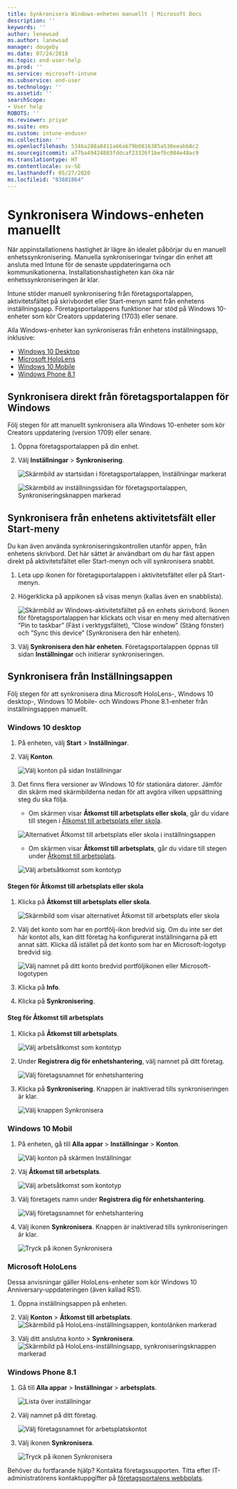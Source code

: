```yaml
---
title: Synkronisera Windows-enheten manuellt | Microsoft Docs
description: ''
keywords: ''
author: lenewsad
ms.author: lanewsad
manager: dougeby
ms.date: 07/24/2018
ms.topic: end-user-help
ms.prod: ''
ms.service: microsoft-intune
ms.subservice: end-user
ms.technology: ''
ms.assetid: ''
searchScope:
- User help
ROBOTS: ''
ms.reviewer: priyar
ms.suite: ems
ms.custom: intune-enduser
ms.collection: ''
ms.openlocfilehash: 5346a288a8411a66ab79b0816385a530eeabb8c2
ms.sourcegitcommit: a77ba49424803fddcaf23326f1befbc004e48ac9
ms.translationtype: HT
ms.contentlocale: sv-SE
ms.lasthandoff: 05/27/2020
ms.locfileid: "83881864"
---
```

# <a name="sync-your-windows-device-manually"></a>Synkronisera Windows-enheten manuellt

När appinstallationens hastighet är lägre än idealet påbörjar du en manuell enhetssynkronisering. Manuella synkroniseringar tvingar din enhet att ansluta med Intune för de senaste uppdateringarna och kommunikationerna. Installationshastigheten kan öka när enhetssynkroniseringen är klar.

Intune stöder manuell synkronisering från företagsportalappen, aktivitetsfältet på skrivbordet eller Start-menyn samt från enhetens inställningsapp. Företagsportalappens funktioner har stöd på Windows 10-enheter som kör Creators uppdatering (1703) eller senare. 

Alla Windows-enheter kan synkroniseras från enhetens inställningsapp, inklusive:

* [Windows 10 Desktop](#windows-10-desktop)  
* [Microsoft HoloLens](#microsoft-hololens)   
* [Windows 10 Mobile](#windows-10-mobile)  
* [Windows Phone 8.1](#windows-phone-81)    

## <a name="sync-directly-from-company-portal-app-for-windows"></a>Synkronisera direkt från företagsportalappen för Windows
Följ stegen för att manuellt synkronisera alla Windows 10-enheter som kör Creators uppdatering (version 1709) eller senare.

1. Öppna företagsportalappen på din enhet.

2. Välj **Inställningar** > **Synkronisering**.

    ![Skärmbild av startsidan i företagsportalappen, Inställningar markerat](./media/RS1_homePage_settings_04.png)  
    
    ![Skärmbild av inställningssidan för företagsportalappen, Synkroniseringsknappen markerad](./media/RS1_settingspage_sync05.png)  

## <a name="sync-from-device-taskbar-or-start-menu"></a>Synkronisera från enhetens aktivitetsfält eller Start-meny   

Du kan även använda synkroniseringskontrollen utanför appen, från enhetens skrivbord. Det här sättet är användbart om du har fäst appen direkt på aktivitetsfältet eller Start-menyn och vill synkronisera snabbt.  

1. Leta upp ikonen för företagsportalappen i aktivitetsfältet eller på Start-menyn.  
2. Högerklicka på appikonen så visas menyn (kallas även en snabblista).  

    ![Skärmbild av Windows-aktivitetsfältet på en enhets skrivbord. Ikonen för företagsportalappen har klickats och visar en meny med alternativen ”Pin to taskbar” (Fäst i verktygsfältet), ”Close window” (Stäng fönster) och ”Sync this device” (Synkronisera den här enheten).](./media/sync-device-from-start-menu-1807.png)  

3. Välj **Synkronisera den här enheten**. Företagsportalappen öppnas till sidan **Inställningar** och initierar synkroniseringen.  

## <a name="sync-from-settings-app"></a>Synkronisera från Inställningsappen 
Följ stegen för att synkronisera dina Microsoft HoloLens-, Windows 10 desktop-, Windows 10 Mobile- och Windows Phone 8.1-enheter från inställningsappen manuellt.  

### <a name="windows-10-desktop"></a>Windows 10 desktop
1. På enheten, välj **Start** > **Inställningar**.

2. Välj **Konton**.

    ![Välj konton på sidan Inställningar](./media/win10pc-sync-2-settings-accounts.png)  

3. Det finns flera versioner av Windows 10 för stationära datorer. Jämför din skärm med skärmbilderna nedan för att avgöra vilken uppsättning steg du ska följa. 

    * Om skärmen visar **Åtkomst till arbetsplats eller skola**, går du vidare till stegen i [Åtkomst till arbetsplats eller skola](#access-work-or-school-steps).

    ![Alternativet Åtkomst till arbetsplats eller skola i inställningsappen](./media/w10-enroll-rs1-connect-to-work-or-school.png)  

    * Om skärmen visar **Åtkomst till arbetsplats**, går du vidare till stegen under [Åtkomst till arbetsplats](#work-access-steps).  

    ![Välj arbetsåtkomst som kontotyp](./media/win10pc-sync-3-work-access.png)

#### <a name="access-work-or-school-steps"></a>Stegen för Åtkomst till arbetsplats eller skola

1. Klicka på **Åtkomst till arbetsplats eller skola**.

    ![Skärmbild som visar alternativet Åtkomst till arbetsplats eller skola](./media/w10-enroll-rs1-connect-to-work-or-school.png)  

2. Välj det konto som har en portfölj-ikon bredvid sig. Om du inte ser det här kontot alls, kan ditt företag ha konfigurerat inställningarna på ett annat sätt. Klicka då istället på det konto som har en Microsoft-logotyp bredvid sig.

     ![Välj namnet på ditt konto bredvid portföljikonen eller Microsoft-logotypen](./media/win10pc-rs1-sync-info-button.png)

3. Klicka på **Info**. 

4. Klicka på **Synkronisering**. 

#### <a name="work-access-steps"></a>Steg för Åtkomst till arbetsplats

1. Klicka på **Åtkomst till arbetsplats**.

    ![Välj arbetsåtkomst som kontotyp](./media/win10pc-sync-3-work-access.png)

2. Under **Registrera dig för enhetshantering**, välj namnet på ditt företag.

    ![Välj företagsnamnet för enhetshantering](./media/win10pc-sync-4-tap-com-name.png)

3. Klicka på **Synkronisering**. Knappen är inaktiverad tills synkroniseringen är klar.

    ![Välj knappen Synkronisera](./media/win10pc-sync-5-tap-sync.png)  


### <a name="windows-10-mobile"></a>Windows 10 Mobil

   1. På enheten, gå till **Alla appar** > **Inställningar** > **Konton**.

       ![Välj konton på skärmen Inställningar](./media/win10m-sync-1-settings-accounts.png)

   2. Väj **Åtkomst till arbetsplats**.

       ![Välj arbetsåtkomst som kontotyp](./media/win10m-sync-2-work-access.png)

   3. Välj företagets namn under **Registrera dig för enhetshantering**.

       ![Välj företagsnamnet för enhetshantering](./media/win10m-sync-3-tap-comp-name.png)

   4. Välj ikonen **Synkronisera**. Knappen är inaktiverad tills synkroniseringen är klar.

       ![Tryck på ikonen Synkronisera](./media/win10m-sync-4-tap-sync.png)  
### <a name="microsoft-hololens"></a>Microsoft HoloLens  
Dessa anvisningar gäller HoloLens-enheter som kör Windows 10 Anniversary-uppdateringen (även kallad RS1). 
1. Öppna inställningsappen på enheten.  

2. Välj **Konton** > **Åtkomst till arbetsplats**.  
    ![Skärmbild på HoloLens-inställningsappen, kontolänken markerad](./media/RS1_holoLens_SettingsRS1_Accounts_06.png)  

3. Välj ditt anslutna konto > **Synkronisera**.  ![Skärmbild på HoloLens-inställningsapp, synkroniseringsknappen markerad](./media/RS1_holoLens_SyncRS1_Sync_08.png)  

### <a name="windows-phone-81"></a>Windows Phone 8.1

1. Gå till **Alla appar** > **Inställningar** > **arbetsplats**.

    ![Lista över inställningar](./media/wp81-1-sync-settings-workplace.png)

2. Välj namnet på ditt företag.

    ![Välj företagsnamnet för arbetsplatskontot](./media/wp81-2-sync-tap-compname.png)

3. Välj ikonen **Synkronisera**.

    ![Tryck på ikonen Synkronisera](./media/wp81-3-sync-tap-sync-button.png)

Behöver du fortfarande hjälp? Kontakta företagssupporten. Titta efter IT-administratörens kontaktuppgifter på [företagsportalens webbplats](https://go.microsoft.com/fwlink/?linkid=2010980).
